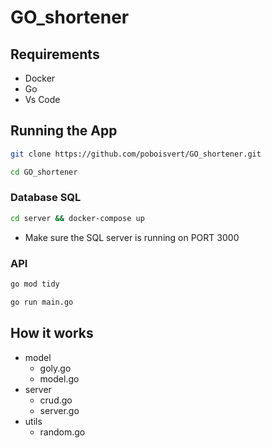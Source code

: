 # GO_shortener


## Requirements

- Docker
- Go
- Vs Code


## Running the App

```bash
git clone https://github.com/poboisvert/GO_shortener.git
```

```bash
cd GO_shortener
```

### Database SQL

```bash
cd server && docker-compose up
```

- Make sure the SQL server is running on PORT 3000

### API


```bash
go mod tidy
```


```bash
go run main.go
```

## How it works

- model
    - goly.go
    - model.go
- server
    - crud.go
    - server.go
- utils
    - random.go
